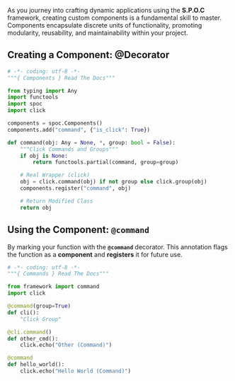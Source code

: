 As you journey into crafting dynamic applications using the **S.P.O.C** framework, creating custom components is a fundamental skill to master. Components encapsulate discrete units of functionality, promoting modularity, reusability, and maintainability within your project.

## Creating a Component: **@Decorator**

```python title="framework/components.py"
# -*- coding: utf-8 -*-
"""{ Components } Read The Docs"""

from typing import Any
import functools
import spoc
import click

components = spoc.Components()
components.add("command", {"is_click": True})

def command(obj: Any = None, *, group: bool = False):
    """Click Commands and Groups"""
    if obj is None:
        return functools.partial(command, group=group)

    # Real Wrapper (click)
    obj = click.command(obj) if not group else click.group(obj)
    components.register("command", obj)

    # Return Modified Class
    return obj

```

## Using the Component: **`@command`**

By marking your function with the **`@command`** decorator. This annotation flags the function as a **component** and **registers** it for future use.

```python title="apps/demo/commands.py"
# -*- coding: utf-8 -*-
"""{ Commands } Read The Docs"""

from framework import command
import click

@command(group=True)
def cli():
    "Click Group"

@cli.command()
def other_cmd():
    click.echo("Other (Command)")

@command
def hello_world():
    click.echo("Hello World (Command)")
```
